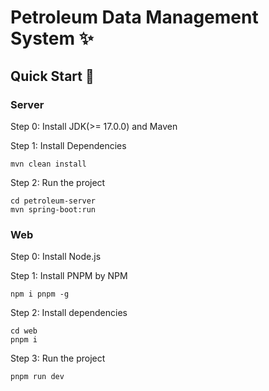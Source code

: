 # Petroleum Data Management System ✨

## Quick Start 🚀

### Server

Step 0: Install JDK(>= 17.0.0) and Maven

Step 1: Install Dependencies
```shell
mvn clean install
```

Step 2: Run the project
```shell
cd petroleum-server
mvn spring-boot:run
```

### Web

Step 0: Install Node.js

Step 1: Install PNPM by NPM

```shell
npm i pnpm -g
```

Step 2: Install dependencies

```shell
cd web
pnpm i 
```

Step 3: Run the project
```shell
pnpm run dev
```

